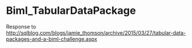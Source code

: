# Biml_TabularDataPackage
Response to http://sqlblog.com/blogs/jamie_thomson/archive/2015/03/27/tabular-data-packages-and-a-biml-challenge.aspx
